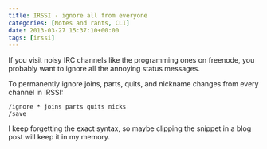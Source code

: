 ```yaml
---
title: IRSSI - ignore all from everyone
categories: [Notes and rants, CLI]
date: 2013-03-27 15:37:10+00:00
tags: [irssi]
---
```


If you visit noisy IRC channels like the programming ones on freenode, you
probably want to ignore all the annoying status messages.

To permanently ignore joins, parts, quits, and nickname changes from every
channel in IRSSI:

    /ignore * joins parts quits nicks
    /save

I keep forgetting the exact syntax, so maybe clipping the snippet in a blog
post will keep it in my memory.
